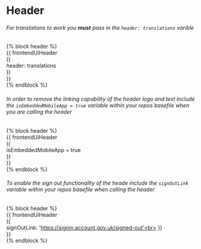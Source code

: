 # Header

###### For translations to work you __must__ pass in the `header: translations` varible
{% block header %}<br>
{{ frontendUiHeader<br>
  ({<br>
    header: translations<br>
  })<br>
  }}<br>
{% endblock %}


###### In order to remove the linking capability of the header logo and text include the `isEmbeddedMobileApp = true` variable within your repos basefile when you are calling the header

{% block header %}<br>
{{ frontendUiHeader<br>
  ({<br>
    isEmbeddedMobileApp = true<br>
  })<br>
  }}<br>
{% endblock %}

###### To enable the sign out functionality of the heade include the `signOutLink` variable within your repos basefile when calling the header

{% block header %}<br>
  {{ frontendUiHeader<br>
  ({<br>
    signOutLink: 'https://signin.account.gov.uk/signed-out'<br>
  })<br>
  }}<br>
{% endblock %}

